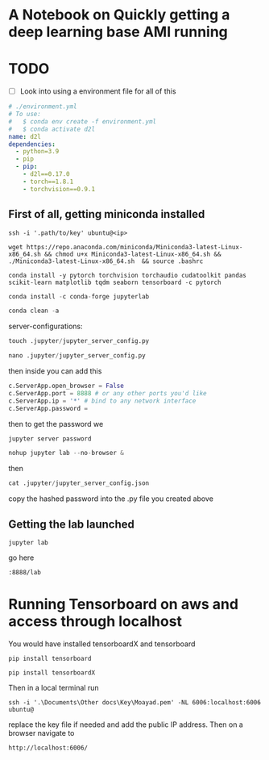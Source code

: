 # A Notebook on Quickly getting a deep learning base AMI running

# TODO
- [ ] Look into using a environment file for all of this 
```yaml
# ./environment.yml
# To use:
#   $ conda env create -f environment.yml
#   $ conda activate d2l
name: d2l
dependencies:
  - python=3.9
  - pip
  - pip:
    - d2l==0.17.0
    - torch==1.8.1
    - torchvision==0.9.1

```

## First of all, getting miniconda installed

~~~shell
ssh -i '.path/to/key' ubuntu@<ip>
~~~

~~~shell
wget https://repo.anaconda.com/miniconda/Miniconda3-latest-Linux-x86_64.sh && chmod u+x Miniconda3-latest-Linux-x86_64.sh && ./Miniconda3-latest-Linux-x86_64.sh  && source .bashrc
~~~

~~~shell
conda install -y pytorch torchvision torchaudio cudatoolkit pandas scikit-learn matplotlib tqdm seaborn tensorboard -c pytorch 
~~~

~~~python
conda install -c conda-forge jupyterlab
~~~
~~~python
conda clean -a
~~~


server-configurations:

~~~python
touch .jupyter/jupyter_server_config.py
~~~

~~~python
nano .jupyter/jupyter_server_config.py
~~~

then inside you can add this
~~~python
c.ServerApp.open_browser = False
c.ServerApp.port = 8888 # or any other ports you'd like
c.ServerApp.ip = '*' # bind to any network interface
c.ServerApp.password = 
~~~
then to get the password we 

~~~python
jupyter server password

nohup jupyter lab --no-browser &
~~~

then 
~~~python
cat .jupyter/jupyter_server_config.json
~~~
copy the hashed password into the .py file you created above

## Getting the lab launched

~~~
jupyter lab
~~~

go here 
~~~
:8888/lab
~~~

# Running Tensorboard on aws and access through localhost

You would have installed tensorboardX and tensorboard

~~~
pip install tensorboard
~~~

~~~
pip install tensorboardX
~~~

Then in a local terminal run 

~~~
ssh -i '.\Documents\Other docs\Key\Moayad.pem' -NL 6006:localhost:6006 ubuntu@
~~~
replace the key file if needed and add the public IP address. Then on a browser navigate to 

~~~
http://localhost:6006/
~~~
